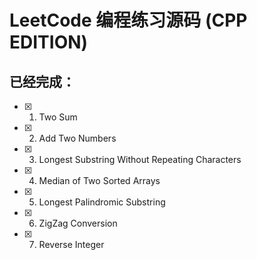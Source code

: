 # LeetCode 编程练习源码 (CPP EDITION)
## 已经完成：

- [x] 1. Two Sum 
- [x] 2. Add Two Numbers
- [x] 3. Longest Substring Without Repeating Characters 
- [x] 4. Median of Two Sorted Arrays 
- [x] 5. Longest Palindromic Substring
- [x] 6. ZigZag Conversion
- [x] 7. Reverse Integer